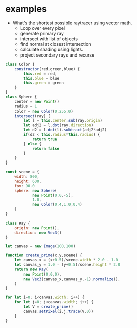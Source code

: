 # examples

* What's the shortest possible raytracer using vector math. 
    * Loop over every pixel
    * generate primary ray
    * intersect with list of objects
    * find normal at closest intersection
    * calculate shading using lights.
    * project secondary rays and recurse


```javascript
class Color {
    constructor(red,green,blue) {
        this.red = red,
        this.blue = blue
        this.green = green
    }
}
class Sphere {
    center = new Point()
    radius = 1
    color = new Color(0,255,0)
    intersect(ray) {
        let l = this.center.sub(ray.origin)
        let adj2 = l.dot(ray.direction)
        let d2 = l.dot(l).subtract(adj2*adj2)
        if(d2 < this.radius*this.radius) {
            return true
        } else {
            return false            
        }
    }
}

const scene = {
    width: 800,
    height: 600,
    fov: 90.0
    sphere: new Sphere(
            new Point(0,0,-5),
            1.0,
            new Color(0.4,1.0,0.4)
    )
}

class Ray {
    origin: new Point(),
    direction: new Vec3()
}

let canvas = new Image(100,100)

function create_prime(x,y,scene) {
    let canvas_x = (x+0.5)/scene.width * 2.0 - 1.0
    let canvas_y = 1.0 - (y+0.5)/scene.height * 2.0
    return new Ray(
        new Point(0,0,0),
        new Vec3(canvas_x,canvas_y,-1).normalize(),
    )
}

for let i=0; i<canvas.width; i++) {
    for let j=0; j<canvas.width; j++) {
        let V = create_prime()
        canvas.setPixel(i,j,trace(V,0))
    }
}
```

